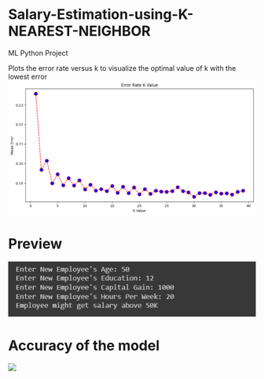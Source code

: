 # Salary-Estimation-using-K-NEAREST-NEIGHBOR
ML Python Project

Plots the error rate versus k to visualize the optimal value of k with the lowest error
![](https://github.com/developer-venish/Salary-Estimation-using-K-NEAREST-NEIGHBOR/blob/main/matplot.png)

# Preview
![](https://github.com/developer-venish/Salary-Estimation-using-K-NEAREST-NEIGHBOR/blob/main/demo.png)

# Accuracy of the model
![]([https://github.com/developer-venish/Salary-Estimation-using-K-NEAREST-NEIGHBOR/blob/main/demo.png](https://github.com/developer-venish/Salary-Estimation-using-K-NEAREST-NEIGHBOR/blob/main/accuracy.png)https://github.com/developer-venish/Salary-Estimation-using-K-NEAREST-NEIGHBOR/blob/main/accuracy.png)
